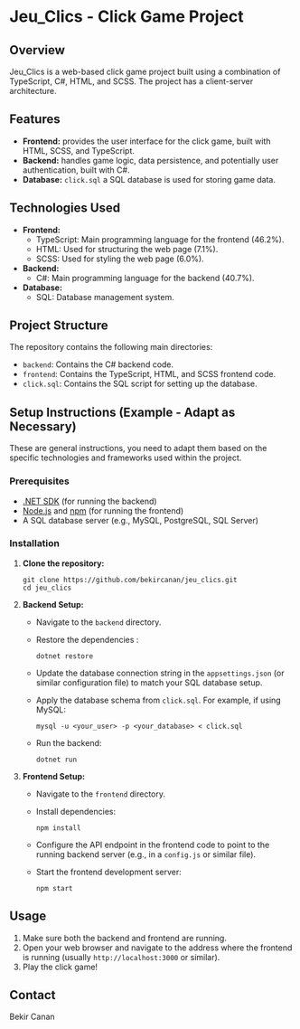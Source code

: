 # Jeu_Clics - Click Game Project

## Overview

Jeu_Clics is a web-based click game project built using a combination of TypeScript, C#, HTML, and SCSS.  The project has a client-server architecture.

## Features

*   **Frontend:**  provides the user interface for the click game, built with HTML, SCSS, and TypeScript.
*   **Backend:**  handles game logic, data persistence, and potentially user authentication, built with C#.
*   **Database:** `click.sql` a SQL database is used for storing game data.

## Technologies Used

*   **Frontend:**
    *   TypeScript:  Main programming language for the frontend (46.2%).
    *   HTML: Used for structuring the web page (7.1%).
    *   SCSS:  Used for styling the web page (6.0%).
*   **Backend:**
    *   C#: Main programming language for the backend (40.7%).
*   **Database:**
    *   SQL: Database management system.

## Project Structure

The repository contains the following main directories:

*   `backend`: Contains the C# backend code.
*   `frontend`: Contains the TypeScript, HTML, and SCSS frontend code.
*   `click.sql`: Contains the SQL script for setting up the database.

## Setup Instructions (Example - Adapt as Necessary)

These are general instructions, you  need to adapt them based on the specific technologies and frameworks used within the project.

### Prerequisites

*   [.NET SDK](https://dotnet.microsoft.com/en-us/download) (for running the backend)
*   [Node.js](https://nodejs.org/) and [npm](https://www.npmjs.com/) (for running the frontend)
*   A SQL database server (e.g., MySQL, PostgreSQL, SQL Server)

### Installation

1.  **Clone the repository:**

    ```
    git clone https://github.com/bekircanan/jeu_clics.git
    cd jeu_clics
    ```

2.  **Backend Setup:**

    *   Navigate to the `backend` directory.
    *   Restore the dependencies :
        ```
        dotnet restore
        ```
    *   Update the database connection string in the `appsettings.json` (or similar configuration file) to match your SQL database setup.
    *   Apply the database schema from `click.sql`.  For example, if using MySQL:

        ```
        mysql -u <your_user> -p <your_database> < click.sql
        ```

    *   Run the backend:

        ```
        dotnet run
        ```

3.  **Frontend Setup:**

    *   Navigate to the `frontend` directory.
    *   Install dependencies:

        ```
        npm install
        ```

    *   Configure the API endpoint in the frontend code to point to the running backend server (e.g., in a `config.js` or similar file).
    *   Start the frontend development server:

        ```
        npm start
        ```

## Usage

1.  Make sure both the backend and frontend are running.
2.  Open your web browser and navigate to the address where the frontend is running (usually `http://localhost:3000` or similar).
3.  Play the click game!

## Contact

Bekir Canan
